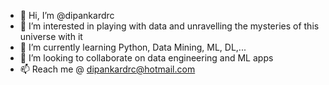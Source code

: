- 👋 Hi, I’m @dipankardrc
- 👀 I’m interested in playing with data and unravelling the mysteries of this universe with it
- 🌱 I’m currently learning Python, Data Mining, ML, DL,...
- 💞️ I’m looking to collaborate on data engineering and ML apps
- 📫 Reach me @ dipankardrc@hotmail.com

<!---
dipankardrc/dipankardrc is a ✨ special ✨ repository because its `README.md` (this file) appears on your GitHub profile.
You can click the Preview link to take a look at your changes.
--->
